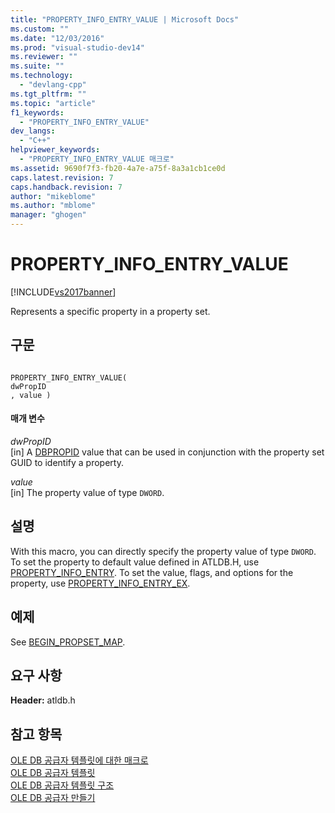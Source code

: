 ```yaml
---
title: "PROPERTY_INFO_ENTRY_VALUE | Microsoft Docs"
ms.custom: ""
ms.date: "12/03/2016"
ms.prod: "visual-studio-dev14"
ms.reviewer: ""
ms.suite: ""
ms.technology: 
  - "devlang-cpp"
ms.tgt_pltfrm: ""
ms.topic: "article"
f1_keywords: 
  - "PROPERTY_INFO_ENTRY_VALUE"
dev_langs: 
  - "C++"
helpviewer_keywords: 
  - "PROPERTY_INFO_ENTRY_VALUE 매크로"
ms.assetid: 9690f7f3-fb20-4a7e-a75f-8a3a1cb1ce0d
caps.latest.revision: 7
caps.handback.revision: 7
author: "mikeblome"
ms.author: "mblome"
manager: "ghogen"
---
```

# PROPERTY_INFO_ENTRY_VALUE
[!INCLUDE[vs2017banner](../../assembler/inline/includes/vs2017banner.md)]

Represents a specific property in a property set.  
  
## 구문  
  
```  
  
PROPERTY_INFO_ENTRY_VALUE(  
dwPropID  
, value )  
```  
  
#### 매개 변수  
 *dwPropID*  
 \[in\] A [DBPROPID](https://msdn.microsoft.com/en-us/library/ms723882.aspx) value that can be used in conjunction with the property set GUID to identify a property.  
  
 *value*  
 \[in\] The property value of type `DWORD`.  
  
## 설명  
 With this macro, you can directly specify the property value of type `DWORD`.  To set the property to default value defined in ATLDB.H, use [PROPERTY\_INFO\_ENTRY](../../data/oledb/property-info-entry.md).  To set the value, flags, and options for the property, use [PROPERTY\_INFO\_ENTRY\_EX](../../data/oledb/property-info-entry-ex.md).  
  
## 예제  
 See [BEGIN\_PROPSET\_MAP](../../data/oledb/begin-propset-map.md).  
  
## 요구 사항  
 **Header:** atldb.h  
  
## 참고 항목  
 [OLE DB 공급자 템플릿에 대한 매크로](../../data/oledb/macros-for-ole-db-provider-templates.md)   
 [OLE DB 공급자 템플릿](../../data/oledb/ole-db-provider-templates-cpp.md)   
 [OLE DB 공급자 템플릿 구조](../../data/oledb/ole-db-provider-template-architecture.md)   
 [OLE DB 공급자 만들기](../../data/oledb/creating-an-ole-db-provider.md)